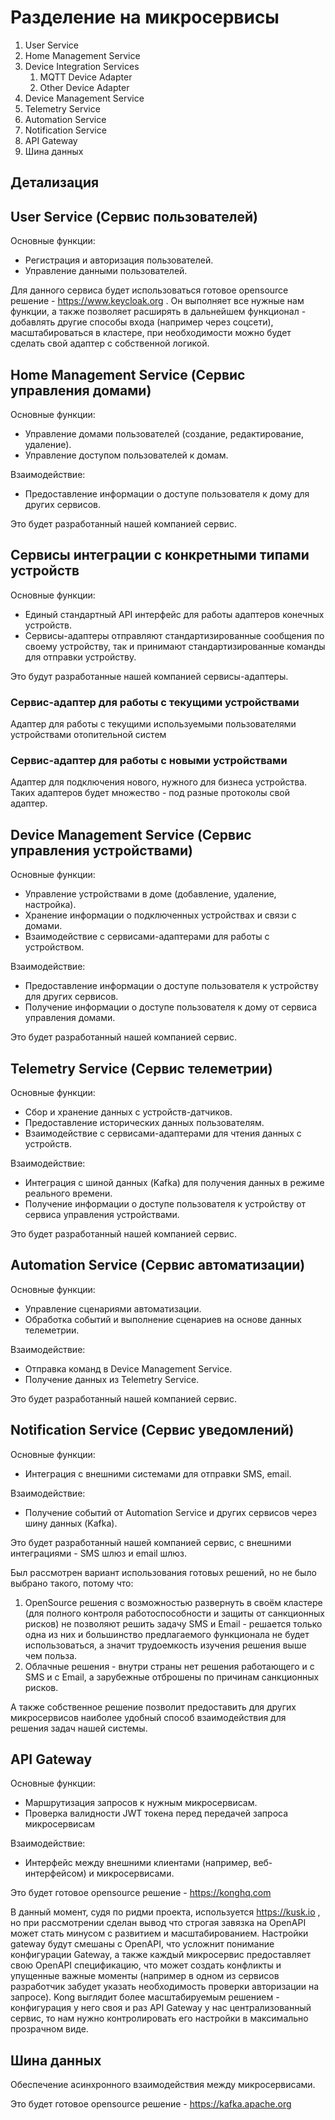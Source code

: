 # Разделение на микросервисы

1. User Service
2. Home Management Service
3. Device Integration Services
    1. MQTT Device Adapter
    2. Other Device Adapter
4. Device Management Service
5. Telemetry Service
6. Automation Service
7. Notification Service
8. API Gateway
9. Шина данных

## Детализация

## User Service (Сервис пользователей)

Основные функции:

- Регистрация и авторизация пользователей.
- Управление данными пользователей.

Для данного сервиса будет использоваться готовое opensource решение - https://www.keycloak.org . Он выполняет все нужные
нам
функции, а также позволяет расширять в дальнейшем функционал - добавлять другие способы входа (например через соцсети),
масштабироваться в кластере, при необходимости можно будет сделать свой адаптер с собственной логикой.

## Home Management Service (Сервис управления домами)

Основные функции:

- Управление домами пользователей (создание, редактирование, удаление).
- Управление доступом пользователей к домам.

Взаимодействие:

- Предоставление информации о доступе пользователя к дому для других сервисов.

Это будет разработанный нашей компанией сервис.

## Сервисы интеграции с конкретными типами устройств

Основные функции:

- Единый стандартный API интерфейс для работы адаптеров конечных устройств.
- Сервисы-адаптеры отправляют стандартизированные сообщения по своему устройству, так и принимают стандартизированные
  команды для отправки устройству.

Это будут разработанные нашей компанией сервисы-адаптеры.

### Сервис-адаптер для работы с текущими устройствами

Адаптер для работы с текущими используемыми пользователями устройствами отопительной систем

### Сервис-адаптер для работы с новыми устройствами

Адаптер для подключения нового, нужного для бизнеса устройства. Таких адаптеров будет множество - под разные протоколы
свой адаптер.

## Device Management Service (Сервис управления устройствами)

Основные функции:

- Управление устройствами в доме (добавление, удаление, настройка).
- Хранение информации о подключенных устройствах и связи с домами.
- Взаимодействие с сервисами-адаптерами для работы с устройством.

Взаимодействие:

- Предоставление информации о доступе пользователя к устройству для других сервисов.
- Получение информации о доступе пользователя к дому от сервиса управления домами.

Это будет разработанный нашей компанией сервис.

## Telemetry Service (Сервис телеметрии)

Основные функции:

- Сбор и хранение данных с устройств-датчиков.
- Предоставление исторических данных пользователям.
- Взаимодействие с сервисами-адаптерами для чтения данных с устройств.

Взаимодействие:

- Интеграция с шиной данных (Kafka) для получения данных в режиме реального времени.
- Получение информации о доступе пользователя к устройству от сервиса управления устройствами.

Это будет разработанный нашей компанией сервис.

## Automation Service (Сервис автоматизации)

Основные функции:

- Управление сценариями автоматизации.
- Обработка событий и выполнение сценариев на основе данных телеметрии.

Взаимодействие:

- Отправка команд в Device Management Service.
- Получение данных из Telemetry Service.

Это будет разработанный нашей компанией сервис.

## Notification Service (Сервис уведомлений)

Основные функции:

- Интеграция с внешними системами для отправки SMS, email.

Взаимодействие:

- Получение событий от Automation Service и других сервисов через шину данных (Kafka).

Это будет разработанный нашей компанией сервис, с внешними интеграциями - SMS шлюз и email шлюз.

Был рассмотрен вариант использования готовых решений, но не было выбрано такого, потому что:

1. OpenSource решения с возможностью развернуть в своём кластере (для полного контроля работоспособности и защиты от
   санкционных рисков) не позволяют решить задачу SMS и Email - решается только одна из них и большинство предлагаемого
   функционала не будет использоваться, а значит трудоемкость изучения решения выше чем польза.
2. Облачные решения - внутри страны нет решения работающего и с SMS и с Email, а зарубежные отброшены по причинам
   санкционных рисков.

А также собственное решение позволит предоставить для других микросервисов наиболее удобный способ взаимодействия для
решения задач нашей системы.

## API Gateway

Основные функции:

- Маршрутизация запросов к нужным микросервисам.
- Проверка валидности JWT токена перед передачей запроса микросервисам

Взаимодействие:

- Интерфейс между внешними клиентами (например, веб-интерфейсом) и микросервисами.

Это будет готовое opensource решение - https://konghq.com

В данный момент, судя по ридми проекта, используется https://kusk.io , но при рассмотрении сделан вывод что строгая
завязка на OpenAPI может стать минусом с развитием и масштабированием. Настройки gateway будут смешаны с OpenAPI, что
усложнит понимание конфигурации Gateway, а также каждый микросервис предоставляет свою OpenAPI спецификацию, что может
создать конфликты и упущенные важные моменты (например в одном из сервисов разработчик забудет указать необходимость
проверки авторизации на запросе). Kong выглядит более масштабируемым решением - конфигурация у него своя и раз API
Gateway у нас централизованный сервис, то нам нужно контролировать его настройки в максимально прозрачном виде.

## Шина данных

Обеспечение асинхронного взаимодействия между микросервисами.

Это будет готовое opensource решение - https://kafka.apache.org


